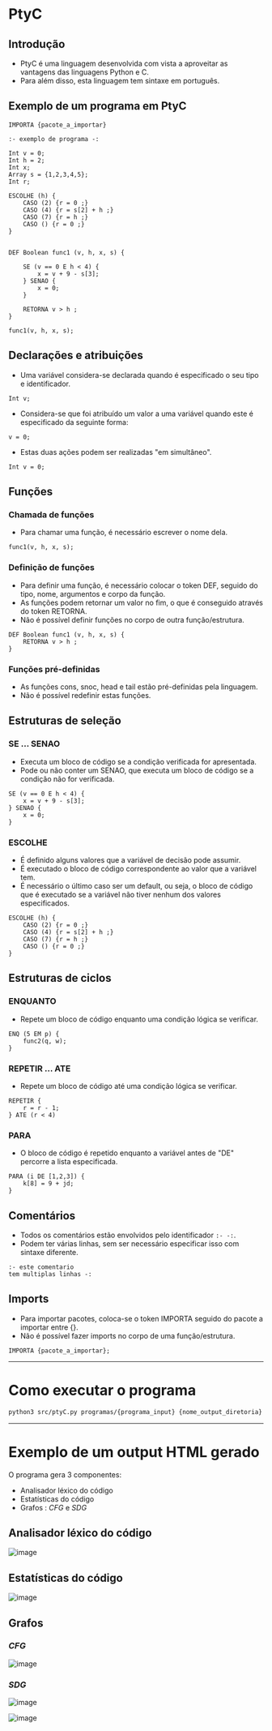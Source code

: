 # PtyC

## Introdução

- PtyC é uma linguagem desenvolvida com vista a aproveitar as vantagens das linguagens Python e C.
- Para além disso, esta linguagem tem sintaxe em português.

## Exemplo de um programa em PtyC

```
IMPORTA {pacote_a_importar}

:- exemplo de programa -:

Int v = 0;
Int h = 2;
Int x;
Array s = {1,2,3,4,5};
Int r;

ESCOLHE (h) {
    CASO (2) {r = 0 ;}
    CASO (4) {r = s[2] + h ;}
    CASO (7) {r = h ;}
    CASO () {r = 0 ;}
}


DEF Boolean func1 (v, h, x, s) {
    
    SE (v == 0 E h < 4) {
        x = v + 9 - s[3];
    } SENAO {
        x = 0;
    }

    RETORNA v > h ;
}

func1(v, h, x, s);
```

## Declarações e atribuições

- Uma variável considera-se declarada quando é especificado o seu tipo e identificador.
```
Int v;
```

- Considera-se que foi atribuído um valor a uma variável quando este é especificado da seguinte forma:
```
v = 0;
```

- Estas duas ações podem ser realizadas "em simultâneo".
```
Int v = 0;
```

## Funções

### Chamada de funções

- Para chamar uma função, é necessário escrever o nome dela.
```
func1(v, h, x, s);
```

### Definição de funções

- Para definir uma função, é necessário colocar o token DEF, seguido do tipo, nome, argumentos e corpo da função.
- As funções podem retornar um valor no fim, o que é conseguido através do token RETORNA.
- Não é possível definir funções no corpo de outra função/estrutura.
```
DEF Boolean func1 (v, h, x, s) {
    RETORNA v > h ;
}
```

### Funções pré-definidas

- As funções cons, snoc, head e tail estão pré-definidas pela linguagem.
- Não é possível redefinir estas funções.

## Estruturas de seleção

### SE ... SENAO

- Executa um bloco de código se a condição verificada for apresentada.
- Pode ou não conter um SENAO, que executa um bloco de código se a condição não for verificada.
```
SE (v == 0 E h < 4) {
    x = v + 9 - s[3];
} SENAO {
    x = 0;
}
```

### ESCOLHE

- É definido alguns valores que a variável de decisão pode assumir.
- É executado o bloco de código correspondente ao valor que a variável tem.
- É necessário o último caso ser um default, ou seja, o bloco de código que é executado se a variável não tiver nenhum dos valores especificados.
```
ESCOLHE (h) {
    CASO (2) {r = 0 ;}
    CASO (4) {r = s[2] + h ;}
    CASO (7) {r = h ;}
    CASO () {r = 0 ;}
}
```

## Estruturas de ciclos

### ENQUANTO

- Repete um bloco de código enquanto uma condição lógica se verificar.
```
ENQ (5 EM p) {
    func2(q, w);
}
```

### REPETIR ... ATE

- Repete um bloco de código até uma condição lógica se verificar.
```
REPETIR {
    r = r - 1;
} ATE (r < 4)
```

### PARA

- O bloco de código é repetido enquanto a variável antes de "DE" percorre a lista especificada.
```
PARA (i DE [1,2,3]) { 
    k[8] = 9 + jd;
}
```

## Comentários

- Todos os comentários estão envolvidos pelo identificador ```:- -:```.
- Podem ter várias linhas, sem ser necessário especificar isso com sintaxe diferente.
```
:- este comentario 
tem multiplas linhas -:
```

## Imports

- Para importar pacotes, coloca-se o token IMPORTA seguido do pacote a importar entre {}.
- Não é possível fazer imports no corpo de uma função/estrutura.
```
IMPORTA {pacote_a_importar};
```


----------------------------------------------------------------


# Como executar o programa

```bash
python3 src/ptyC.py programas/{programa_input} {nome_output_diretoria}
```

------------------

# Exemplo de um output HTML gerado

O programa gera 3 componentes:

- Analisador léxico do código
- Estatísticas do código
- Grafos : *CFG* e *SDG*

## Analisador léxico do código 

![image](images/anCod.png)

## Estatísticas do código

![image](images/stats.png)

## Grafos

### *CFG*

![image](images/cfg.png)

### *SDG*

![image](images/sdg.png)

![image](images/sdg2.png)





